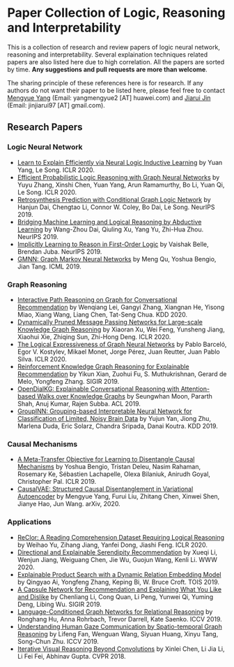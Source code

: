 # Paper Collection of Logic, Reasoning and Interpretability

This is a collection of research and review papers of logic neural network, reasoning and interpretability. Several explaination techniques related papers are also listed here due to high correlation. All the papers are sorted by time. **Any suggestions and pull requests are more than welcome**.

The sharing principle of these references here is for research. If any authors do not want their paper to be listed here, please feel free to contact [Mengyue Yang](https://scholar.google.com/citations?user=kJJkqdcAAAAJ&hl=en) (Email: yangmengyue2 [AT] huawei.com) and [Jiarui Jin](http://Jinjiarui.github.io/) (Email: jinjiarui97 [AT] gmail.com).

## Research Papers

### Logic Neural Network

* [Learn to Explain Efficiently via Neural Logic Inductive Learning](https://arxiv.org/pdf/1910.02481.pdf) by Yuan Yang, Le Song. ICLR 2020.
* [Efficient Probabilistic Logic Reasoning with Graph Neural Networks](https://arxiv.org/pdf/2001.11850.pdf) by Yuyu Zhang, Xinshi Chen, Yuan Yang, Arun Ramamurthy, Bo Li, Yuan Qi, Le Song. ICLR 2020.
* [Retrosynthesis Prediction with Conditional Graph Logic Network](https://arxiv.org/pdf/2001.01408.pdf) by Hanjun Dai, Chengtao Li, Connor W. Coley, Bo Dai, Le Song. NeurIPS 2019.
* [Bridging Machine Learning and Logical Reasoning by Abductive Learning](https://papers.nips.cc/paper/8548-bridging-machine-learning-and-logical-reasoning-by-abductive-learning.pdf) by Wang-Zhou Dai, Qiuling Xu, Yang Yu, Zhi-Hua Zhou. NeurIPS 2019.
* [Implicitly Learning to Reason in First-Order Logic](https://papers.nips.cc/paper/8599-implicitly-learning-to-reason-in-first-order-logic.pdf) by Vaishak Belle, Brendan Juba. NeurIPS 2019.
* [GMNN: Graph Markov Neural Networks](https://arxiv.org/pdf/1905.06214.pdf) by Meng Qu, Yoshua Bengio, Jian Tang. ICML 2019.

### Graph Reasoning

* [Interactive Path Reasoning on Graph for Conversational Recommendation](https://arxiv.org/pdf/2007.00194.pdf) by Wenqiang Lei, Gangyi Zhang, Xiangnan He, Yisong Miao, Xiang Wang, Liang Chen, Tat-Seng Chua. KDD 2020.
* [Dynamically Pruned Message Passing Networks for Large-scale Knowledge Graph Reasoning](https://openreview.net/pdf?id=rkeuAhVKvB) by Xiaoran Xu, Wei Feng, Yunsheng Jiang, Xiaohui Xie, Zhiqing Sun, Zhi-Hong Deng. ICLR 2020.
* [The Logical Expressiveness of Graph Neural Networks](https://openreview.net/pdf?id=r1lZ7AEKvB) by Pablo Barceló, Egor V. Kostylev, Mikael Monet, Jorge Pérez, Juan Reutter, Juan Pablo Silva. ICLR 2020.
* [Reinforcement Knowledge Graph Reasoning for Explainable Recommendation](https://arxiv.org/pdf/1906.05237.pdf) by Yikun Xian, Zuohui Fu, S. Muthukrishnan, Gerard de Melo, Yongfeng Zhang. SIGIR 2019.
* [OpenDialKG: Explainable Conversational Reasoning with Attention-based Walks over Knowledge Graphs](https://pdfs.semanticscholar.org/0d3c/68c207fc83fb402b7217811af22066300fc9.pdf?_ga=2.58923757.1775044534.1568697065-1630798717.1565226991) by Seungwhan Moon, Pararth Shah, Anuj Kumar, Rajen Subba. ACL 2019.
* [GroupINN: Grouping-based Interpretable Neural Network for Classification of Limited, Noisy Brain Data](http://delivery.acm.org/10.1145/3340000/3330921/p772-yan.pdf?ip=45.79.4.131&id=3330921&acc=OPENTOC&key=4D4702B0C3E38B35%2E4D4702B0C3E38B35%2E4D4702B0C3E38B35%2E9F04A3A78F7D3B8D&__acm__=1568741652_68d62ec872041c2d1a93764b49b1122b) by Yujun Yan, Jiong Zhu, Marlena Duda, Eric Solarz, Chandra Sripada, Danai Koutra. KDD 2019.

### Causal Mechanisms

* [A Meta-Transfer Objective for Learning to Disentangle Causal Mechanisms](https://arxiv.org/abs/1901.10912) by Yoshua Bengio, Tristan Deleu, Nasim Rahaman, Rosemary Ke, Sébastien Lachapelle, Olexa Bilaniuk, Anirudh Goyal, Christopher Pal. ICLR 2019.
* [CausalVAE: Structured Causal Disentanglement in Variational Autoencoder](https://arxiv.org/pdf/2004.08697.pdf) by Mengyue Yang, Furui Liu, Zhitang Chen, Xinwei Shen, Jianye Hao, Jun Wang. arXiv, 2020.

### Applications

* [ReClor: A Reading Comprehension Dataset Requiring Logical Reasoning](https://arxiv.org/pdf/2002.04326.pdf) by Weihao Yu, Zihang Jiang, Yanfei Dong, Jiashi Feng. ICLR 2020.
* [Directional and Explainable Serendipity Recommendation](https://dl.acm.org/doi/fullHtml/10.1145/3366423.3380100) by Xueqi Li, Wenjun Jiang, Weiguang Chen, Jie Wu, Guojun Wang, Kenli Li. WWW 2020.
* [Explainable Product Search with a Dynamic Relation Embedding Model](https://arxiv.org/pdf/1909.07212.pdf) by Qingyao Ai, Yongfeng Zhang, Keping Bi, W. Bruce Croft. TOIS 2019.
* [A Capsule Network for Recommendation and Explaining What You Like and Dislike](https://arxiv.org/pdf/1907.00687.pdf) by Chenliang Li, Cong Quan, Li Peng, Yunwei Qi, Yuming Deng, Libing Wu. SIGIR 2019.
* [Language-Conditioned Graph Networks for Relational Reasoning](https://arxiv.org/pdf/1905.04405.pdf) by Ronghang Hu, Anna Rohrbach, Trevor Darrell, Kate Saenko. ICCV 2019.
* [Understanding Human Gaze Communication by Spatio-temporal Graph Reasoning](https://arxiv.org/pdf/1909.02144.pdf) by Lifeng Fan, Wenguan Wang, Siyuan Huang, Xinyu Tang, Song-Chun Zhu. ICCV 2019.
* [Iterative Visual Reasoning Beyond Convolutions](http://openaccess.thecvf.com/content_cvpr_2018/papers/Chen_Iterative_Visual_Reasoning_CVPR_2018_paper.pdf) by Xinlei Chen, Li Jia Li, Li Fei Fei, Abhinav Gupta. CVPR 2018.